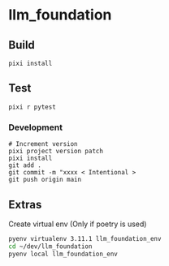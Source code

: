 # llm_foundation


## Build

```
pixi install
```

## Test

```
pixi r pytest
```

### Development

```
# Increment version
pixi project version patch
pixi install
git add .
git commit -m "xxxx < Intentional >
git push origin main
```

## Extras

Create virtual env (Only if poetry is  used)
```sh
pyenv virtualenv 3.11.1 llm_foundation_env
cd ~/dev/llm_foundation
pyenv local llm_foundation_env
```
